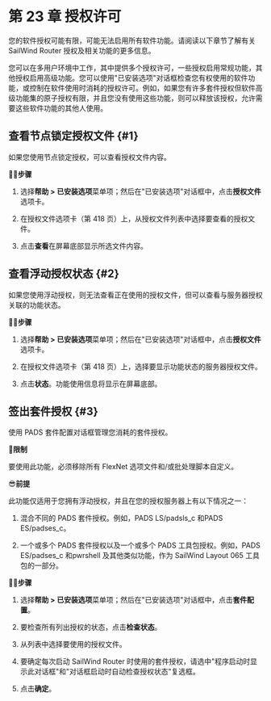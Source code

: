 # 第 23 章 授权许可

您的软件授权可能有限，可能无法启用所有软件功能。请阅读以下章节了解有关 SailWind Router 授权及相关功能的更多信息。

您可以在多用户环境中工作，其中提供多个授权许可，一些授权启用常规功能，其他授权启用高级功能。您可以使用"已安装选项"对话框检查您有权使用的软件功能，或控制在软件使用时消耗的授权许可。例如，如果您有许多套件授权但软件高级功能集的原子授权有限，并且您没有使用这些功能，则可以释放该授权，允许需要这些软件功能的其他人使用。

## 查看节点锁定授权文件 \{#1}

如果您使用节点锁定授权，可以查看授权文件内容。

🏃‍♂️‍**步骤**

1. 选择**帮助 > 已安装选项**菜单项；然后在"已安装选项"对话框中，点击**授权文件**选项卡。

2. 在授权文件选项卡（第 418 页）上，从授权文件列表中选择要查看的授权文件。

3. 点击**查看**在屏幕底部显示所选文件内容。

## 查看浮动授权状态 \{#2}

如果您使用浮动授权，则无法查看正在使用的授权文件，但可以查看与服务器授权关联的功能状态。

🏃‍♂️‍**步骤**

1. 选择**帮助 > 已安装选项**菜单项；然后在"已安装选项"对话框中，点击**授权文件**选项卡。

2. 在授权文件选项卡（第 418 页）上，选择要显示功能状态的服务器授权文件。

3. 点击**状态**。功能使用信息将显示在屏幕底部。

## 签出套件授权 \{#3}

使用 PADS 套件配置对话框管理您消耗的套件授权。

🙊**限制**

要使用此功能，必须移除所有 FlexNet 选项文件和/或批处理脚本自定义。

😎**前提**

此功能仅适用于您拥有浮动授权，并且在您的授权服务器上有以下情况之一：

1. 混合不同的 PADS 套件授权。例如，PADS LS/padsls_c 和PADS ES/padses_c。

2. 一个或多个 PADS 套件授权以及一个或多个 PADS 工具包授权。例如，PADS ES/padses_c 和pwrshell 及其他类似功能，作为 SailWind Layout 065 工具包的一部分。

🏃‍♂️‍**步骤**

1. 选择**帮助 > 已安装选项**菜单项；然后在"已安装选项"对话框中，点击**套件配置**。

2. 要检查所有列出授权的状态，点击**检查状态**。

3. 从列表中选择要使用的授权文件。

4. 要确定每次启动 SailWind Router 时使用的套件授权，请选中"程序启动时显示此对话框"和"对话框启动时自动检查授权状态"复选框。

5. 点击**确定**。